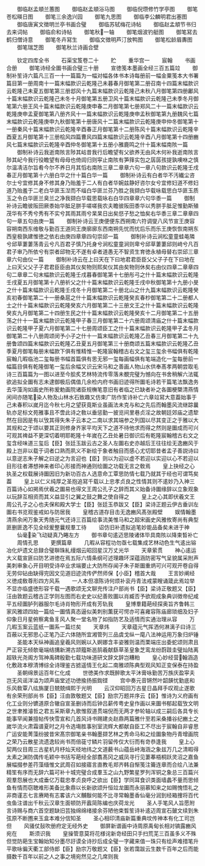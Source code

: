 <!-- { "loadSidebar": true } -->
　　御临赵孟頫兰蕙图
　　御临赵孟頫浴马图
　　御临倪瓒修竹学亭图
　　御笔苍松暎日图
　　御笔三余逸兴园
　　御笔九思图
　　御临李公麟明君出塞图
　　御临唐寅文徴明兰亭书画合璧
　　御临苏轼梅花诗帖
　　御临赵孟頫节书归去来词帖
　　御临俞和诗帖
　　御笔秋一轴
　　御笔烟波钓艇图
　　御笔冩去鹤归僧诗意
　　御笔冬卉冩生
　　御临文徴明芦汀放鸭图
　　御笔松龄眉夀图
　　御笔瑞芝图
　　御笔秋兰诗画合壁







　　钦定四库全书
　　石渠宝笈卷二十
　　贮
　　重华宫一
　　宸翰
　　书画合册
　　御笔诗经全圗书画合璧三十册
　　宣徳笺本墨画全经三百五篇竝
　　御制补笙诗六篇凡三百一十一篇篇为一幅对幅各体书本诗每册前一幅金粟笺本大书署篇目第一册周南十一篇末幅款识云乾隆己未暮春月御笔第二册召南十四篇末幅款识云乾隆己未夏五御笔第三册邶风十九篇末幅款识云乾隆己未秋八月御笔第四册鄘风十篇末幅款识云乾隆己未冬十月御笔第五册卫风十篇末幅款识云乾隆己未季冬月御笔第六册王风十篇末幅款识云乾隆庚申春二月御笔第七册郑风二十一篇末幅款识云乾隆庚申孟夏御笔第八册齐风十一篇末幅款识云乾隆庚申孟秋御笔第九册魏风七篇末幅款识云乾隆庚申九秋御笔第十册唐风十二篇末幅款识云乾隆庚申仲冬御笔第十一册秦风十篇末幅款识云乾隆辛酉春正月御笔第十二册陈风十篇末幅款识云乾隆辛酉夏五月御笔第十三册桧风四篇曹风四篇末幅款识云乾隆辛酉八月御笔第十四册豳风七篇末幅款识云乾隆辛酉仲冬御笔第十五册小雅鹿鸣之什十篇末幅南陔一篇
　　御制补诗云我逝南陔言陟其岵昔我行后瞻望有父欲养无由风木何补我逝南陔言陟其屺今我行役瞻望有母母也倚闾归则寜止南陔有笋箨实包之孱孱孩提孰噢咻之慎尔温凊洁尔旨肴今尔不养日月其慆右南陔三章二章章六句一章八句款识云乾隆壬戌春正月御笔第十六册白华之什十篇白华一篇
　　御制补诗云有白者华不汚纎尘咨尔士兮宜修其身不修其身乃贻羞于二人有白者华婉兹静好咨尔女兮宜修妇道不修妇道乃贻羞于二老白华匪玉湼而不缁白华匪兰芬乃胜之我撷白华载咏载思白华匪玉质玉之令白华匪兰臭兰之净我撷白华载思载咏右白华四章章六句华黍一篇
　　御制补诗云瞻彼阪田厥黍始华胝足胼手嗟嗟我农夫瞻彼阪田黍华以秀胼手胝足惟勤斯殖茂华有不秀兮秀有不实兮其雨其雨兮杲杲日出矣惄子愁之恤矣右华黍三章二章章四句一章五句由庚一篇
　　御制补诗云王庚便便东西朔南六符调燮八风节宣王庚容容朔南西东维敬与勤百王道同王庚廓廓东西南朔先忧而忧后乐而乐王庚恢恢南朔东西皇极孰建惟徳之依右由庚四章章四句崇邱一篇
　　御制补诗云涧松童童蛙黾隣兮邱草萋萋荡青云兮凡百君子慎乃托身兮涧松童童涧则卑兮邱草萋萋邱则﨑兮凡百君子审乃所依兮有崇者邱物无不遂有卓者道愚无不智资生育徳永植毋替右崇邱三章章六句由仪一篇
　　御制补诗云在上曰天在下曰地君君臣臣父父子子在下曰地在上曰天父父子子君君臣臣由其仪矣物则熙矣仪其由矣物则休矣右由仪四章二章章四句二章章二句末幅款识云乾隆壬戌暮春御笔第十七册彤弓之什十篇末幅款识云乾隆壬戌夏五月御笔第十八册祈父之什十篇末幅款识云乾隆壬戌中秋御笔第十九册小旻之什十篇末幅款识云乾隆壬戌冬十月御笔第二十册北山之什九篇末幅款识云乾隆癸亥初春御笔第二十一册桑扈之什十篇末幅款识云乾隆癸亥春杪御笔第二十二册都人士之什十篇末幅款识云乾隆癸亥六月御笔第二十三册文王之什十篇末幅款识云乾隆癸亥九月御笔第二十四册生民之什十篇末幅款识云乾隆癸亥十二月御笔第二十五册荡之什十一篇末幅款识云乾隆甲子春三月御笔第二十六册周颂清庙之什十篇末幅款识云乾隆甲子夏六月御笔第二十七册周颂臣工之什十篇末幅款识云乾隆甲子孟冬月御笔第二十八册周颂闵予小子之什十一篇末幅款识云乾隆乙丑春三月御笔第二十九册鲁颂四篇末幅款识云乾隆乙丑夏五月御笔第三十册商颂五篇末幅款识云乾隆乙丑季夏月御笔每册末幅款下俱有惟精惟一乾隆宸翰稽古右文之玺三玺余书幅俱有乾隆宸翰几暇临池二玺每册书幅首篇俱有思无邪一玺每画幅俱有笔端造化一玺每册前一幅篇目俱有乾隆御笔一玺后余幅又识云宋马和之善画人物山水供奉髙孝两朝尝取毛诗三百篇篇为一图以进至今脍炙艺林特流传零落未覩完璧为憾向在书舍稍解六法辄欲追拟全圗有志未逮御极后偶值几余检内府书画旧迹得所圗毛诗若干篇笔法飘逸务去华藻洵如画史所称爰勅画院诸臣规橅笔意旧有者临之已缺者补之各圗梗槩清燕情闲间亦随笔染人物及山林水石致趣又仿束广防作笙诗补亡六章竝冩大意葢始事于己未春积以嵗月迄今秋七月之望获竟斯业虽画法未克与和之先后而翰墨风流继踪曩轨亦足标文苑雅事且不啻此诗之敎以垂惩勤一披览间里巷贞淫之故朝廷郊庙之遗犂然在目因是有以攷其得失朱子云本之二南以求其端参之列国以尽其变正之于雅以大其规和之于颂以要其正则修身齐家平均天下之道不待他求而得之然则是圗成而可兴可观其禆益不更深切着明耶乾隆十年嵗在乙丑处暑日御识后有乾隆宸翰稽古右文之玺含经味道三玺后【臣】张廷玉跋云古之圣人左圗右史亦越后王往往绘无逸豳风于殿上岂非以载于词者口熟而夙义不新绘于象者触目而感心尤切耶昔者孟子善説诗曰以意逆志朱子解之曰逆之为言迎也【臣】则以为迎以虚不若迎以实迎以心不若迎以目形往者滞想神来者印心形接而神通则绘圗之功载无言之敎焉
　　皇上抉经之心执圣之权载展诗圗因旧为新功百古人选意命工覃思防情七载乃就其于经也可谓笃矣葢
　　皇上以仁义纯厚之圣抱追冩千载以上忠孝贞良之性情其则不逺妙乃入神三百篇诗心如掲焉伏羲之圗易也得文王周公孔子之辞而其义始备诗圗缘辞以立象观象以玩辞互相资而其义益显引之翼之鼓之舞之使自得之
　　皇上之心其即伏羲文王周公孔子之心也夫保和殿大学士【臣】张廷玉恭跋又【臣】梁诗正题云伊古垂训左圗右书览观鉴戒如与防居我
　　皇稽古道存目击无逸豳风髙张殿壁
　　娱情翰墨清燕余闲万象天秀随元气还诗三百篇绘事流美惟马和之超宋画史风雅攸寄尚有典型匪删匪逸不见全经爰整曩规羣工待
　　诏仿旧补遗拟追笔妙能品备矣未进于神
　　仙毫染飞动疑真乃睠左方
　　御书章句逺迈思陵诸体毕具南陔以降束晳补亡
　　周情孔思
　　更撰篇章
　　几暇从容程功勿亟七载集成艺林动色生气逺出镕冶化炉遗文总録合璧聨珠糺缦烟云昭回星汉万丈光华
　　天章萦贯
　　神心逺运大义载宣匪曰防艺进徳在焉五际六情条纲可述理趣环深蕴涵防密写气呈貌属采附声美刺审象心开目明受诗卒业求端要止大防所存闻子朱子斯圗重炳可兴可观开卷自得无劳仰钻由缺得完因文见道旧迹流传俨然师保【小臣】稽首大哉
　　王言妙阐经义徳成敎尊形四方风系
　　一人本但凛陈诗何烦补衮丹青法戒蒙瞍诵箴此焉竝举不显亦临盛徳形容千载一遇歌颂无文聊充传注户部尚书【臣】梁诗正敬题又【臣】汪由敦题云稽古正学则左图而右史史以纪善败圗以肖臧否予欲观成象典训徴帝纪咸平五经圗胪列器服尔毛诗肖物形开成有芳轨我
　　皇博羣籍葩经探奥旨齐鲁韩三家风雅颂四始一篇绘一圗情真态逼似美刺别薫莸可愕亦可喜雍容陈庙廊琐细及妇子仰象日月星俯察禽鱼豸风人聚一堂名物了如指防艺及适情而实通治理从容
　　万几暇玉案云蓝纸一圗系一篇烂矣
　　天章炜
　　天章蕴元气挥洒何淋漓子曰诗三百蔽以无邪思心正笔乃正六体随所宜湘管列三品虞戈纵一麾八法神运用万象归炉锤
　　圣能本天纵神画追皇羲风则婉以入婀娜含丰姿雅则温而栗端庄出委蛇颂则肃且严正容无倾欹毫端结搆新溯古颉籀斯邕鹄羲献繇草圣皇象芝鸾龙纷蔚跂圭璧灿陆离超轶光尧阁方驾神禹碑殷勤七载功味道研文辞文辞岂糟粕
　　皇心妙经营翰涵造化敷政本穆清博综全诗理鉴古摅遥情王化起二南雅颂陈典型观风知正变保泰在持盈
　　圣朝绵景运百年仁化成
　　世徳美作求既醉歌太平沐膏咏勤苦万族庆盈寜夫岂无风谣洋溢为颂声庙堂述功徳揄扬振鍧铿
　　宫中奏元音锵然叶韶韺忧勤底和乐风敎覃八纮旃厦日兢兢缉熙于光明
　　云汉仰昭回万古星日晶拜手叹观止遂歌有余荣刑部尚书【臣】汪由敦敬题又【臣】励宗万题并序云【臣】惟诗为义府画有化工业则分镳道原合辙自宣圣删诗而后钟吕薪传粤史皇作画以来圗书郁起载攷文明之世聿推濬哲之君五采斯章九歌惟叙道贯端倪而无两才参轮轴以成三嗣后各具专长能事罕闻兼擅帖传快雪宣和几首风诗书赐建炎赵鼎两篇雅什至若采桑播谷纪豳土之嵗华流火肃霜谱夏时之月令选塲胜事别室流辉大都献自臣工不尽出于宸翰自非睿思广运安能菁藻纷披昔宋髙宗御笔亲书翰墨撷艺林之秀命马和之绘圗象物丹青增画院之荣乃云散星流遗逸较尚书而倍蓰寸鳞片羽留传仅大衍而有竒恭逢我
　　皇上心契两仪目周三古星机月杼灿天经地纬之文道薮书山蕴岳峙海涵之象兹万几之清暇得太素之渊防偶传毛颖中书括写葩经全部翥髙冈之威凤寻行见萋菶梧桐跃灵沼之嘉鱼展幅掇参差荇藻缅惟文武周召如接寤言直教毛郑齐韩自惭笺注籥连章而合绘八法兼精笙有序而无辞六篇可补十城完璧合成羣玉之山九野繁星罗列浑铜之象总三百篇兴观羣怨展也大成垂亿万载忠孝贞良呼之欲出【臣】学同耳食识类面墙蠡不量而思倾鱼有情而窃聴难形美备比象鼎以长新欲颂升恒竝龙圗而永丽慕知来之如赐愧悟礼之非商谨志七言赓飏有志畧该六义黼黻何能不比寻常翰墨香仙毫分润到经箱捜将百代虫鱼注谱出千秋云汉章生面顿防开蠧简陈编也庆荷龙光
　　圣人手笔风人旨愿附言诗赐与商六首空题缺旧芸独绵绵绪接余芬陋他束晳笙诗补逺迈周宣石皷文续到朱弦原不断圑来玉盒本难分信知圣
　　圣心相印清庙新篇重典坟传神本有化工司岂但
　　风骚仗鼔吹册府定无经外史
　　御屏新谱画中诗周原禹甸长相对镐露豳风宛在
　　斯须识我
　　皇操管意莫将花様诧新竒经田只手扫荒芜三百虽多义不殊但觉防葩生宝翰始知分墨尽訏谟全诗抄后成全璧一字藏来值一珠只有绘声难措笔升平歌咏徧天衢工部侍郎【臣】励宗万敬题又【臣】张若霭跋云生数千百年之后而能摄数千百年以前之人之事之境宛然见之几席则我
